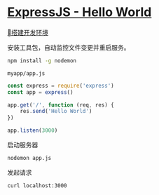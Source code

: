 # [ExpressJS - Hello World](https://www.tutorialspoint.com/expressjs/expressjs_hello_world.htm)

[搭建开发环境](https://gitee.com/mrhuangyuhui/notes/blob/master/manuals/node/express-manual.md)

安装工具包，自动监控文件变更并重启服务。

```bash
npm install -g nodemon
```

`myapp/app.js`

```js
const express = require('express')
const app = express()

app.get('/', function (req, res) {
    res.send('Hello World')
})

app.listen(3000)
```

启动服务器

```bash
nodemon app.js
```

发起请求

```bash
curl localhost:3000
```

